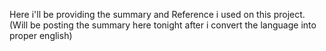 Here i'll be providing the summary and Reference i used on this project. (Will be posting the summary here tonight after i convert the language into proper english)
